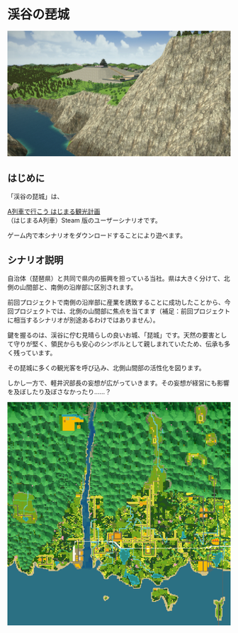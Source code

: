 # 渓谷の琵城

![渓谷から見た琵城](images/Valley.jpg)

## はじめに

「渓谷の琵城」は、<div><a href="https://www.artdink.co.jp/japanese/title/a-tourism/" target="_blank">A列車で行こう はじまる観光計画</a></div>（はじまるA列車）Steam 版のユーザーシナリオです。

ゲーム内で本シナリオをダウンロードすることにより遊べます。

## シナリオ説明

自治体（琵琶県）と共同で県内の振興を担っている当社。県は大きく分けて、北側の山間部と、南側の沿岸部に区別されます。

前回プロジェクトで南側の沿岸部に産業を誘致することに成功したことから、今回プロジェクトでは、北側の山間部に焦点を当てます（補足：前回プロジェクトに相当するシナリオが別途あるわけではありません）。

鍵を握るのは、渓谷に佇む見晴らしの良いお城、「琵城」です。天然の要害として守りが堅く、領民からも安心のシンボルとして親しまれていたため、伝承も多く残っています。

その琵城に多くの観光客を呼び込み、北側山間部の活性化を図ります。

しかし一方で、軽井沢部長の妄想が広がっていきます。その妄想が経営にも影響を及ぼしたり及ぼさなかったり……？

![サテライトマップ](images/Satellite.png)






